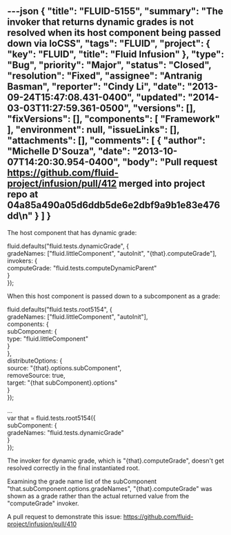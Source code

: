 ---json
{
  "title": "FLUID-5155",
  "summary": "The invoker that returns dynamic grades is not resolved when its host component being passed down via IoCSS",
  "tags": "FLUID",
  "project": {
    "key": "FLUID",
    "title": "Fluid Infusion"
  },
  "type": "Bug",
  "priority": "Major",
  "status": "Closed",
  "resolution": "Fixed",
  "assignee": "Antranig Basman",
  "reporter": "Cindy Li",
  "date": "2013-09-24T15:47:08.431-0400",
  "updated": "2014-03-03T11:27:59.361-0500",
  "versions": [],
  "fixVersions": [],
  "components": [
    "Framework"
  ],
  "environment": null,
  "issueLinks": [],
  "attachments": [],
  "comments": [
    {
      "author": "Michelle D'Souza",
      "date": "2013-10-07T14:20:30.954-0400",
      "body": "Pull request <https://github.com/fluid-project/infusion/pull/412> merged into project repo at 04a85a490a05d6ddb5de6e2dbf9a9b1e83e476dd\n"
    }
  ]
}
---
The host component that has dynamic grade:

fluid.defaults("fluid.tests.dynamicGrade", {\
gradeNames: \["fluid.littleComponent", "autoInit", "{that}.computeGrade"],\
invokers: {\
computeGrade: "fluid.tests.computeDynamicParent"\
}\
});

When this host component is passed down to a subcomponent as a grade:

fluid.defaults("fluid.tests.root5154", {\
gradeNames: \["fluid.littleComponent", "autoInit"],\
components: {\
subComponent: {\
type: "fluid.littleComponent"\
}\
},\
distributeOptions: {\
source: "{that}.options.subComponent",\
removeSource: true,\
target: "{that subComponent}.options"\
}\
});

...\
var that = fluid.tests.root5154({\
subComponent: {\
gradeNames: "fluid.tests.dynamicGrade"\
}\
});

The invoker for dynamic grade, which is "{that}.computeGrade", doesn't get resolved correctly in the final instantiated root.&#x20;

Examining the grade name list of the subComponent "that.subComponent.options.gradeNames", "{that}.computeGrade" was shown as a grade rather than the actual returned value from the "computeGrade" invoker.

A pull request to demonstrate this issue: <https://github.com/fluid-project/infusion/pull/410>

        